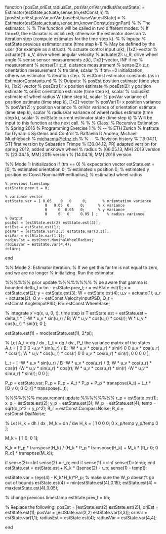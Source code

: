 function [posEst,oriEst,radiusEst, posVar,oriVar,radiusVar,estState] = Estimator(estState,actuate,sense,tm,estConst,n)
% [posEst,oriEst,posVar,oriVar,baseEst,baseVar,estState] =
% 	Estimator(estState,actuate,sense,tm,knownConst,designPart)
%
% The estimator.
%
% The function will be called in two different modes:
% If tm==0, the estimator is initialized; otherwise the estimator does an
% iteration step (compute estimates for the time step k).
%
% Inputs:
%   estState        previous estimator state (time step k-1)
%                   May be defined by the user (for example as a struct).
%   actuate         control input u(k), [1x2]-vector
%                   actuate(1): u_V, drive wheel angular velocity
%                   actuate(2): u_R, drive wheel angle
%   sense           sensor measurements z(k), [1x2]-vector, INF if no
%                   measurement
%                   sense(1): z_d, distance measurement
%                   sense(2): z_r, orientation measurement
%   tm              time, scalar
%                   If tm==0 initialization, otherwise estimator
%                   iteration step.
%   estConst        estimator constants (as in EstimatorConstants.m)
%
% Outputs:
%   posEst          position estimate (time step k), [1x2]-vector
%                   posEst(1): x position estimate
%                   posEst(2): y position estimate
%   oriEst          orientation estimate (time step k), scalar
%   radiusEst       estimate of wheel radius W (time step k), scalar
%   posVar          variance of position estimate (time step k), [1x2]-vector
%                   posVar(1): x position variance
%                   posVar(2): y position variance
%   oriVar          variance of orientation estimate (time step k), scalar
%   radiusVar       variance of wheel radius estimate (time step k), scalar
%   estState        current estimator state (time step k)
%                   Will be input to this function at the next call.
%
%
% Class:
% Recursive Estimation
% Spring 2016
% Programming Exercise 1
%
% --
% ETH Zurich
% Institute for Dynamic Systems and Control
% Raffaello D'Andrea, Michael Muehlebach
% michaemu@ethz.ch
%
% --
% Revision history
% [19.04.11, ST]    first version by Sebastian Trimpe
% [30.04.12, PR]    adapted version for spring 2012, added unknown wheel
%                   radius
% [06.05.13, MH]    2013 version
% [23.04.15, MM]    2015 version
% [14.04.16, MM]    2016 version


%% Mode 1: Initialization
if (tm == 0)
    % expectation vector
    estState.est = [0;                            % estimated orientation
                    0;                            % estimated x position 
                    0;                            % estimated y position
                    estConst.NominalWheelRadius]; % estimated wheel radius 
    
    % previous timestamp              
    estState.prev_t = 0; 
    
    % variance vector
    estState.var = [ 0.05    0   0     0;       % orientation variance 
                      0   0.05  0     0;      % x variance
                      0     0  0.05   0;      % y variance
                      0     0   0     0.05 ] ;    % radius variance
    % Output
    posEst = [estState.est(2) estState.est(3)];
    oriEst = estState.est(1);
    posVar = [estState.var(2,2) estState.var(3,3)];
    oriVar = estState.var(1,1);
    radiusEst = estConst.NominalWheelRadius;
    radiusVar = estState.var(4,4);
    return;
end


%% Mode 2: Estimator iteration.
% If we get this far tm is not equal to zero, and we are no longer
% initializing.  Run the estimator.

%%%%%% prior update %%%%%%%%
% be aware that gamma is bounded
delta_t = tm - estState.prev_t;
r = estState.est(1);
x = estState.est(2);
y = estState.est(3);
W = estState.est(4);
u_v = actuate(1);
u_r = actuate(2);
Q_v = estConst.VelocityInputPSD;
Q_r = estConst.AngleInputPSD;
B = estConst.WheelBase;

% integrate x'=q(x, u, 0, t), time step is T
estState.est = estState.est + delta_t * [ -W * u_v * sin(u_r) / B;
                                W * u_v * cos(u_r) * cos(r);
                                W * u_v * cos(u_r) * sin(r);
                                0 ];
                            
estState.est(1) = mod(estState.est(1), 2*pi);

% Let A_t = dq / dx ,  L_t = dq / dv   , P_t the variance matrix of the states                
A_t = [ 0                               0    0      -u_v * sin(u_r) / B;
        -W * u_v * cos(u_r) * sin(r)    0    0      u_v * cos(u_r) * cos(r);
        W * u_v * cos(u_r) * cos(r)     0    0      u_v * cos(u_r) * sin(r);
        0                               0    0              0               ];

L_t = [ -W * u_v * sin(u_r) / B         -W * u_v * cos(u_r) / B;
        W * u_v * cos(u_r) * cos(r)     -W * u_v * sin(u_r) * cos(r);
        W * u_v * cos(u_r) * sin(r)     -W * u_v * sin(u_r) * sin(r);
                   0                                0               ]; 

P_p = estState.var;
P_p = P_p  +  A_t * P_p  +  P_p * transpose(A_t)  +  L_t * [Q_v 0; 0 Q_r] * transpose(L_t);
              
               
%%%%%%% measurement update %%%%%%%%
r_p = estState.est(1);
x_p = estState.est(2);
y_p = estState.est(3);
W_p = estState.est(4);
temp = sqrt(x_p^2 + y_p^2);
R_r = estConst.CompassNoise;
R_d = estConst.DistNoise;

% Let H_k = dh / dx , M_k = dh / dw
H_k = [ 1           0           0           0;
        0        x_p/temp    y_p/temp       0 ];

M_k = [ 1 0; 0 1];

K_k = P_p * transpose(H_k) / (H_k * P_p * transpose(H_k) + M_k * [R_r 0; 0 R_d] * transpose(M_k));

if sense(2)==Inf
    sense(2) = r_p;
end
if sense(1) ==Inf
    sense(1)=temp;
end
estState.est = estState.est + K_k * ([sense(2) - r_p; sense(1) - temp]);

estState.var = (eye(4) - K_k*H_k)*P_p;
% make sure the W_p doesnt't go out of bounds
estState.est(4) = min(estState.est(4),0.15);
estState.est(4) = max(estState.est(4),0.05);

% change previous timestamp
estState.prev_t = tm;

% Replace the following:
posEst = [estState.est(2) estState.est(2)];
oriEst = estState.est(1);
posVar = [estState.var(2,2) estState.var(3,3)];
oriVar = estState.var(1,1);
radiusEst = estState.est(4);
radiusVar = estState.var(4,4);

end
